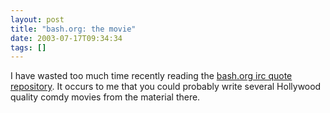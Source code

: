 ```yaml
---
layout: post
title: "bash.org: the movie"
date: 2003-07-17T09:34:34
tags: []
---
```


I have wasted too much time recently reading the [bash.org irc quote repository][1]. It occurs to me that you could probably write several Hollywood quality comdy movies from the material there.

   [1]: http://www.bash.org/
